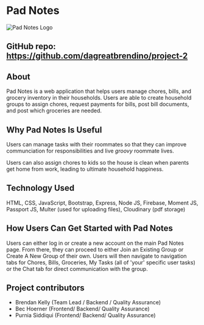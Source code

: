 # Pad Notes

![Pad Notes Logo](https://github.com/dagreatbrendino/project-2/blob/master/public/img/rsz_notepad.png)

## GitHub repo: https://github.com/dagreatbrendino/project-2 

## About
Pad Notes is a web application that helps users manage chores, bills, and grocery inventory in their households. Users are able to create household groups to assign chores, request payments for bills, post bill documents, and post which groceries are needed. 

## Why Pad Notes Is Useful
Users can manage tasks with their roommates so that they can improve communciation for responsibilities and live *groovy* roommate lives.

Users can also assign chores to kids so the house is clean when parents get home from work, leading to ultimate household happiness. 

## Technology Used
HTML, CSS, JavaScript, Bootstrap, Express, Node JS, Firebase, Moment JS, Passport JS, Multer (used for uploading files), Cloudinary (pdf storage)

## How Users Can Get Started with Pad Notes
Users can either log in or create a new account on the main Pad Notes page. From there, they can proceed to either Join an Existing Group or Create A New Group of their own. Users will then navigate to navigation tabs for Chores, Bills, Groceries, My Tasks (all of 'your' specific user tasks) or the Chat tab for direct communication with the group. 

## Project contributors
* Brendan Kelly (Team Lead / Backend / Quality Assurance)
* Bec Hoerner (Frontend/ Backend/ Quality Assurance)
* Purnia Siddiqui (Frontend/ Backend/ Quality Assurance)

